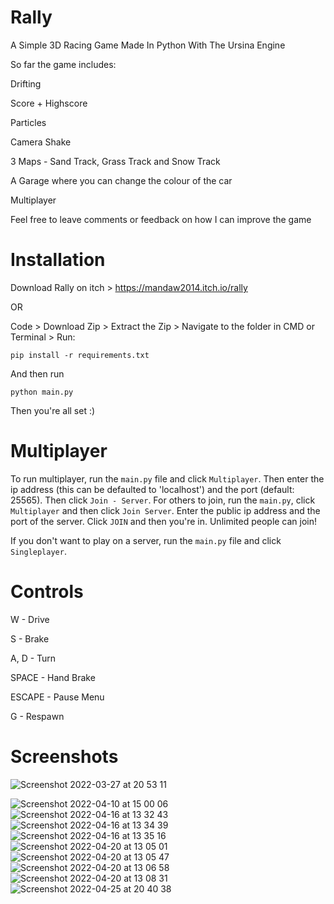 # Rally

A Simple 3D Racing Game Made In Python With The Ursina Engine

So far the game includes:

Drifting

Score + Highscore

Particles

Camera Shake

3 Maps - Sand Track, Grass Track and Snow Track

A Garage where you can change the colour of the car

Multiplayer

Feel free to leave comments or feedback on how I can improve the game

# Installation

Download Rally on itch > https://mandaw2014.itch.io/rally

OR

Code > Download Zip > Extract the Zip > Navigate to the folder in CMD or Terminal > Run:

```
pip install -r requirements.txt
```

And then run

```
python main.py
```

Then you're all set :)

# Multiplayer

To run multiplayer, run the `main.py` file and click `Multiplayer`. Then enter the ip address (this can be defaulted to 'localhost') and the port (default: 25565). Then click `Join - Server`. 
For others to join, run the `main.py`, click `Multiplayer` and then click `Join Server`. Enter the public ip address and the port of the server. Click `JOIN` and then you're in. Unlimited people can join!

If you don't want to play on a server, run the `main.py` file and click `Singleplayer`.

# Controls

W - Drive

S - Brake

A, D - Turn

SPACE - Hand Brake

ESCAPE - Pause Menu

G - Respawn

# Screenshots

![Screenshot 2022-03-27 at 20 53 11](https://user-images.githubusercontent.com/77012627/160865486-3f2768f4-1114-4e30-a67e-8ece0143489b.png)

![Screenshot 2022-04-10 at 15 00 06](https://user-images.githubusercontent.com/77012627/166142978-03cb0fdb-0c18-4ef9-b1f7-52f02b168979.png)
![Screenshot 2022-04-16 at 13 32 43](https://user-images.githubusercontent.com/77012627/166142983-c6efb5b6-a659-4fbb-8891-f2ac285f4901.png)
![Screenshot 2022-04-16 at 13 34 39](https://user-images.githubusercontent.com/77012627/166142984-1fb099cd-de3e-4f75-b6a4-1dba4b5cdb88.png)
![Screenshot 2022-04-16 at 13 35 16](https://user-images.githubusercontent.com/77012627/166142985-da8752c0-a06b-4674-bc62-a9f5ce1a6fdc.png)
![Screenshot 2022-04-20 at 13 05 01](https://user-images.githubusercontent.com/77012627/166142986-95440490-59bf-4eef-9a84-817fee7bbce0.png)
![Screenshot 2022-04-20 at 13 05 47](https://user-images.githubusercontent.com/77012627/166142987-9735dcb0-e744-4fcb-83f1-a152377b84d9.png)
![Screenshot 2022-04-20 at 13 06 58](https://user-images.githubusercontent.com/77012627/166142989-e7e40c2c-7490-47f8-ac1e-c401eddd3e99.png)
![Screenshot 2022-04-20 at 13 08 31](https://user-images.githubusercontent.com/77012627/166142990-e9fe87cf-0860-4926-ab3e-05d4d7b7fdfd.png)
![Screenshot 2022-04-25 at 20 40 38](https://user-images.githubusercontent.com/77012627/166143020-1e74e327-3a4a-446b-9b16-2386f3710ade.png)
